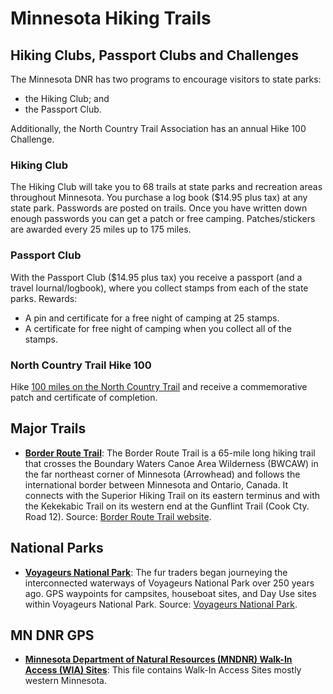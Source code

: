 # Minnesota Hiking Trails

## Hiking Clubs, Passport Clubs and Challenges

The Minnesota DNR has two programs to encourage visitors to state parks: 

- the Hiking Club; and 
- the Passport Club.

Additionally, the North Country Trail Association has an annual Hike 100 Challenge.

### Hiking Club

The Hiking Club will take you to 68 trails at state parks and recreation areas throughout Minnesota.  You purchase a log book
($14.95 plus tax) at any state park.  Passwords are posted on trails.  Once you have written down enough passwords you can
get a patch or free camping.  Patches/stickers are awarded every 25 miles up to 175 miles.

### Passport Club
With the Passport Club ($14.95 plus tax) you receive a passport (and a travel lournal/logbook), where you collect stamps from each of the state parks.  Rewards:

- A pin and certificate for a free night of camping at 25 stamps.
- A certificate for free night of camping when you collect all of the stamps.

### North Country Trail Hike 100

Hike [100 miles on the North Country Trail](https://northcountrytrail.org/hike-100-challenge/) and receive a commemorative patch and certificate of completion. 

## Major Trails

+ **[Border Route Trail](BRT.gpx)**: The Border Route Trail is a 65-mile long hiking trail that crosses the Boundary Waters Canoe Area Wilderness (BWCAW) in the far northeast corner of Minnesota (Arrowhead) and follows the international border between Minnesota and Ontario, Canada. It connects with the Superior Hiking Trail on its eastern terminus and with the Kekekabic Trail on its western end at the Gunflint Trail (Cook Cty. Road 12). Source: [Border Route Trail website](https://www.borderroutetrail.org/maps.html).

## National Parks

+ **[Voyageurs National Park](Voyageurs-GPS-waypoints-tracks-for-web-3-29-2019.gpx)**: The fur traders began journeying the interconnected waterways of Voyageurs National Park over 250 years ago. GPS waypoints for campsites, houseboat sites, and Day Use sites within Voyageurs National Park. Source: [Voyageurs National Park](https://www.nps.gov/voya/planyourvisit/gps-waypoints.htm).

## MN DNR GPS

+ **[Minnesota Department of Natural Resources (MNDNR) Walk-In Access (WIA) Sites](mnwiapoi2019.gpx)**: This file contains Walk-In Access
Sites mostly western Minnesota.